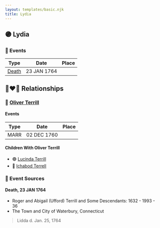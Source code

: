 ```yaml
---
layout: templates/basic.njk
title: Lydia
---
```

## 🟣 Lydia

### 📆 Events

Type | Date | Place
------ | ------ | ------
[Death](#event-0) | 23 JAN 1764 |

## 👩‍❤️‍👨 Relationships

### 🔵 [Oliver Terrill](/people/9/94505283)

#### Events

Type | Date | Place
------ | ------ | ------
MARR | 02 DEC 1760 |
#### Children With Oliver Terrill
* 🟣 [Lucinda Terrill](/people/7/77474035)
* 🔵 [Ichabod Terrell](/people/6/66420816)
### 📰 Event Sources

#### <a id="event-0"></a> Death, 23 JAN 1764
* Roger and Abigail (Ufford) Terrill and Some Descendants: 1632 - 1993  - 36
* The Town and City of Waterbury, Connecticut
>   
  > Lidda d. Jan. 25, 1764